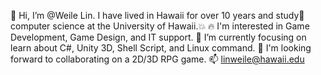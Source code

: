 👋 Hi, I’m @Weile Lin. I have lived in Hawaii for over 10 years and study📝 computer science at the University of Hawaii.💥
🔥 I'm interested in Game Development, Game Design, and IT support.
👀 I’m currently focusing on learn about C#, Unity 3D, Shell Script, and Linux command.
🔧 I'm looking forward to collaborating on a 2D/3D RPG game.
📫 linweile@hawaii.edu

<!---
linweile/linweile is a ✨ special ✨ repository because its `README.md` (this file) appears on your GitHub profile.
You can click the Preview link to take a look at your changes.
--->
